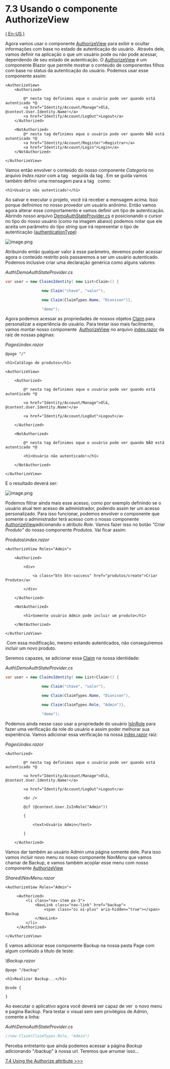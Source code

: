 # 7.3 Usando o componente AuthorizeView

[( En-US )](/docs/7.3-Using-the-AuthorizeView-component.md)

Agora vamos usar o componente [AuthorizeView](https://docs.microsoft.com/pt-br/dotnet/api/microsoft.aspnetcore.components.authorization.authorizeview?view=aspnetcore-5.0) para exibir e ocultar  informações com base no estado de autenticação do usuário.  Através dele, vamos definir na aplicação o que um usuário pode ou não pode acessar, dependendo de seu estado de autenticação. O [AuthorizeView](https://docs.microsoft.com/pt-br/dotnet/api/microsoft.aspnetcore.components.authorization.authorizeview?view=aspnetcore-5.0) é um componente Blazor que permite mostrar o conteúdo de componentes filhos com base no status da autenticação do usuário. Podemos usar esse componente assim:

```razor
<AuthorizeView>
    <Authorized>

        @* nesta tag definimos oque o usuário pode ver quando está autenticado *@
        <a href="Identity/Account/Manage">Olá, @context.User.Identity.Name!</a>
        <a href="Identify/Account/LogOut">Logout</a>
    </Authorized>

    <NotAuthorized>
        @* nesta tag definimos oque o usuário pode ver quando NÃO está autenticado *@
        <a href="Identity/Account/Register">Registrar</a> 
        <a href="Identity/Account/Login">Login</a>
    </NotAuthorized>

</AuthorizeView>
```

 Vamos então envolver o conteúdo do nosso componente _Categoria_ no arquivo _Index.razor_ com a tag _<AuthorizeView>_  seguida da tag _<Authorized>_. Em se guida vamos também definir uma mensagem para a tag _<NotAuthorized>_  como: 

```razor
<h1>Usuário não autenticado!</h1>
```

Ao salvar e executar o projeto, você irá receber a mensagem acima. Isso porque definimos no nosso provedor um usuário anônimo. Então vamos agora alterar esse comportamento e vamos definir um tipo de autenticação. Abrindo nosso arquivo [DemoAuthStateProvider.cs](../Catalogo_Blazor/Client/Auth/DemoAuthStateProvider.cs) e posicionando o cursor no tipo do nosso usuário (como na imagem abaixo) podemos notar que ele aceita um parâmetro do tipo _string_ que irá representar o tipo de autenticação ([authenticationType](https://docs.microsoft.com/pt-br/dotnet/api/system.security.principal.iidentity.authenticationtype?view=net-5.0#System_Security_Principal_IIdentity_AuthenticationType))

![image.png](img/7.3a.png)

Atribuindo então qualquer valor à esse parâmetro, devemos poder acessar agora o conteúdo restrito pois passaremos a ser um usuário autenticado. Podemos inclusive criar uma declaração genérica como alguns valores:

_Auth\DemoAuthStateProvider.cs_
```c#
var user = new ClaimsIdentity( new List<Claim>() {

                new Claim("chave", "valor"),

                new Claim(ClaimTypes.Name, "Dionison")},

                "demo");
```

Agora podemos acessar as propriedades de nossos objetos [Claim](https://docs.microsoft.com/pt-br/dotnet/api/system.identitymodel.claims.claim?view=netframework-4.8) para personalizar a experiência do usuário. Para testar isso mais facilmente, vamos montar nosso componente  [AuthorizeView](https://docs.microsoft.com/pt-br/dotnet/api/microsoft.aspnetcore.components.authorization.authorizeview?view=aspnetcore-5.0) no arquivo [index.razor](../Catalogo_Blazor/Client/Pages/Index.razor) da raiz de nossas páginas:

_Pages\index.razor_
```razor
@page "/"

<h1>Catálogo de produtos</h1>

<AuthorizeView>

    <Authorized>

        @* nesta tag definimos oque o usuário pode ver quando está autenticado *@

        <a href="Identity/Account/Manage">Olá, @context.User.Identity.Name!</a>

        <a href="Identify/Account/LogOut">Logout</a>

    </Authorized>

    <NotAuthorized>

        @* nesta tag definimos oque o usuário pode ver quando NÃO está autenticado *@

        <h1>Usuário não autenticado!</h1>

    </NotAuthorized>

</AuthorizeView>
```

E o resultado deverá ser:

![image.png](img/7.3b.png)

Podemos filtrar ainda mais esse acesso, como por exemplo definindo se o usuário atual tem acesso de administrador, podendo assim ter um acesso personalizado. Para isso funcionar, podemos envolver o componente que somente o administrador terá acesso com o nosso componente [AuthorizeView](https://docs.microsoft.com/pt-br/dotnet/api/microsoft.aspnetcore.components.authorization.authorizeview?view=aspnetcore-5.0)adicionando o atributo _Role_. Vamos fazer isso no botão _"Criar Produto"_ do nosso componente _Produtos_. Vai ficar assim:

_Produtos\index.razor_
```razor
<AuthorizeView Roles="Admin">

    <Authorized>

        <div>

            <a class="btn btn-success" href="produtos/create">Criar Produto</a>

        </div>

    </Authorized>

    <NotAuthorized>

        <h1>Somente usuário Admin pode incluir um produto</h1>

    </NotAuthorized>

</AuthorizeView>
```

 Com essa modificação, mesmo estando autenticados, não conseguiremos incluir um novo produto.

Seremos capazes, se adicionar essa [Claim](https://docs.microsoft.com/pt-br/dotnet/api/system.identitymodel.claims.claim?view=netframework-4.8) na nossa identidade:

_Auth\DemoAuthStateProvider.cs_
```c#
var user = new ClaimsIdentity( new List<Claim>() {

                new Claim("chave", "valor"),

                new Claim(ClaimTypes.Name, "Dionison"),

                new Claim(ClaimTypes.Role, "Admin")},

                "demo");
```

Podemos ainda nesse caso usar a propriedade do usuário [IsInRole](https://docs.microsoft.com/pt-br/dotnet/api/microsoft.visualbasic.applicationservices.user.isinrole?view=net-5.0) para fazer uma verificação da role do usuário e assim poder melhorar sua experiência. Vamos adicionar essa verificação na nossa [index.razor](../Catalogo_Blazor/Client/Pages/Index.razor) raiz:

_Pages\index.razor_
```razor
<Authorized>

        @* nesta tag definimos oque o usuário pode ver quando está autenticado *@

        <a href="Identity/Account/Manage">Olá, @context.User.Identity.Name!</a>

        <a href="Identify/Account/LogOut">Logout</a>

        <br />

        @if (@context.User.IsInRole("Admin"))

        {

            <text>Usuário Admin</text>

        }

    </Authorized>
```

Vamos dar também ao usuário Admin uma página somente dele. Para isso vamos incluir novo menu no nosso componente _NavMenu_ que vamos chamar de Backup, e vamos também acoplar esse menu com nosso componente [AuthorizeView](https://docs.microsoft.com/pt-br/dotnet/api/microsoft.aspnetcore.components.authorization.authorizeview?view=aspnetcore-5.0)

_Shared\NavMenu.razor_
```razor
<AuthorizeView Roles="Admin">

     <Authorized> 
         <li class="nav-item px-3"> 
             <NavLink class="nav-link" href="backup"> 
                 <span class="oi oi-plus" aria-hidden="true"></span> Backup 
             </NavLink> 
         </li> 
     </Authorized> 

</AuthorizeView>
```

E vamos adicionar esse componente Backup na nossa pasta Page com algum conteúdo a título de teste:

_\Backup.razor_
```razor
@page "/backup"

<h1>Realizar Backup...</h1>

@code {

}
```

Ao executar o aplicativo agora você deverá ser capaz de ver  o novo menu e pagina Backup. Para testar o visual sem sem privilégios de Admin, comente a linha:

_Auth\DemoAuthStateProvider.cs_
```c#
//new Claim(ClaimTypes.Role, "Admin")
```

Perceba entretanto que ainda podemos acessar a página _Backup_ adicionando "/backup" à nossa url. Teremos que arrumar isso...

[7.4 Using the Authorize attribute >>>](/docs/7.4-Using-the-Authorize-attribute.md)
